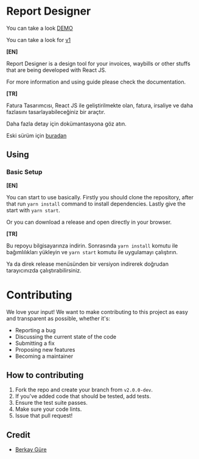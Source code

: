 # Report Designer

You can take a look [DEMO](http://reporteditor.surge.sh/)

You can take a look for [v1](http://fatura-tasarimcisi.berkaygure.com)

**[EN]**

Report Designer is a design tool for your invoices, waybills or other stuffs that are being developed with React JS.

For more information and using guide please check the documentation.

**[TR]**

Fatura Tasarımcısı, React JS ile geliştirilmekte olan, fatura, irsaliye ve daha fazlasını tasarlayabileceğiniz bir araçtır.

Daha fazla detay için dokümantasyona göz atın.

Eski sürüm için [buradan](https://github.com/berkaygure/fatura-tasarimi/tree/v1.0)

## Using

### Basic Setup

**[EN]**

You can start to use basically. Firstly you should clone the repository, after that run `yarn install` command to install dependencies. Lastly give the start with `yarn start`.

Or you can download a release and open directly in your browser.

**[TR]**

Bu repoyu bilgisayarınza indirin. Sonrasında `yarn install` komutu ile bağımlılıkları yükleyin ve `yarn start` komutu ile uygulamayı çalıştırın.

Ya da direk release menüsünden bir versiyon indirerek doğrudan tarayıcınızda çalıştırabilirsiniz.

# Contributing

We love your input! We want to make contributing to this project as easy and transparent as possible, whether it's:

- Reporting a bug
- Discussing the current state of the code
- Submitting a fix
- Proposing new features
- Becoming a maintainer

## How to contributing

1. Fork the repo and create your branch from `v2.0.0-dev`.
2. If you've added code that should be tested, add tests.
3. Ensure the test suite passes.
4. Make sure your code lints.
5. Issue that pull request!

## Credit

- [Berkay Güre](https://github.com/berkaygure)
